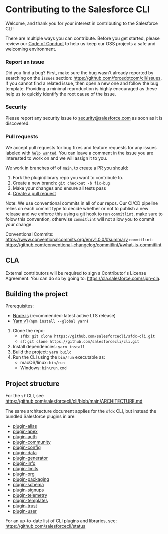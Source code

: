# Contributing to the Salesforce CLI
Welcome, and thank you for your interest in contributing to the Salesforce CLI!

There are multiple ways you can contribute. Before you get started, please review our [Code of Conduct](CODE_OF_CONDUCT.md) to help us keep our OSS projects a safe and welcoming environment.

### Report an issue
Did you find a bug? First, make sure the bug wasn't already reported by searching on the `issues` section: https://github.com/forcedotcom/cli/issues.
If you cannot find a related issue, then open a new one and follow the bug template. Providing a minimal reproduction is highly encouraged as these help us to quickly identify the root cause of the issue.

### Security
Please report any security issue to security@salesforce.com as soon as it is discovered.

### Pull requests
We accept pull requests for bug fixes and feature requests for any issues labeled with [`help wanted`](https://github.com/forcedotcom/cli/issues?q=is%3Aopen+is%3Aissue+label%3A%22help+wanted%22).
You can leave a comment in the issue you are interested to work on and we will assign it to you.

We work in branches off of `main`, to create a PR you should:

1. Fork the plugin/library repo you want to contribute to.
2. Create a new branch: `git checkout -b fix-bug`
3. Make your changes and ensure all tests pass
4. [Create a pull request](https://docs.github.com/en/pull-requests/collaborating-with-pull-requests/proposing-changes-to-your-work-with-pull-requests/creating-a-pull-request)

Note:
We use conventional commits in all of our repos. Our CI/CD pipeline relies on each commit type to decide whether or not to publish a new release and we enforce this using a git hook to run `commitlint`, make sure to folow this convention, otherwise `commitlint` will not allow you to commit your change.

Conventional Commits: https://www.conventionalcommits.org/en/v1.0.0/#summary
`commitlint`: https://github.com/conventional-changelog/commitlint/#what-is-commitlint

## CLA
External contributors will be required to sign a Contributor's License Agreement. You can do so by going to: https://cla.salesforce.com/sign-cla.

## Building the project

Prerequisites:
* [Node.js](https://nodejs.org/) (recommended: latest active LTS release)
* [Yarn v1](https://classic.yarnpkg.com/) (`npm install --global yarn`)

1. Clone the repo: 
    * `sfdx`: `git clone https://github.com/salesforcecli/sfdx-cli.git`
    * `sf`: `git clone https://github.com/salesforcecli/cli.git`
2. Install dependencies: `yarn install`
3. Build the project: `yarn build`
4. Run the CLI using the `bin/run` executable as:
    * macOS/linux: `bin/run`
    * Windows: `bin\run.cmd`


## Project structure
For the `sf` CLI, see https://github.com/salesforcecli/cli/blob/main/ARCHITECTURE.md

The same architecture document applies for the `sfdx` CLI, but instead the bundled Salesforce plugins in are:

* [plugin-alias](https://github.com/salesforcecli/plugin-alias/)
* [plugin-apex](https://github.com/salesforcecli/plugin-apex/)
* [plugin-auth](https://github.com/salesforcecli/plugin-auth/)
* [plugin-community](https://github.com/salesforcecli/plugin-community/)
* [plugin-config](https://github.com/salesforcecli/plugin-config/)
* [plugin-data](https://github.com/salesforcecli/plugin-data)
* [plugin-generator](https://github.com/forcedotcom/sfdx-plugin-generate)
* [plugin-info](https://github.com/salesforcecli/plugin-info)
* [plugin-limits](https://github.com/salesforcecli/plugin-limits)
* [plugin-org](https://github.com/salesforcecli/plugin-org)
* [plugin-packaging](https://github.com/salesforcecli/plugin-packaging)
* [plugin-schema](https://github.com/salesforcecli/plugin-schema)
* [plugin-signups](https://github.com/salesforcecli/plugin-signups)
* [plugin-telemetry](https://github.com/salesforcecli/plugin-telemetry)
* [plugin-templates](https://github.com/salesforcecli/plugin-templates)
* [plugin-trust](https://github.com/salesforcecli/plugin-trust)
* [plugin-user](https://github.com/salesforcecli/plugin-user)

For an up-to-date list of CLI plugins and libraries, see: https://github.com/salesforcecli/status
